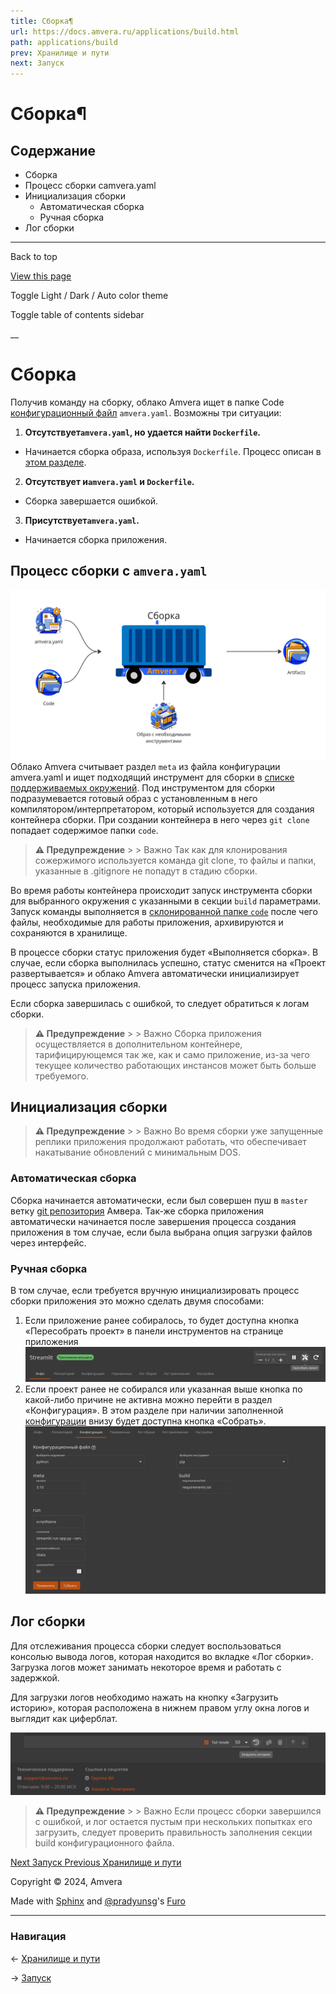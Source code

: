 ```yaml
---
title: Сборка¶
url: https://docs.amvera.ru/applications/build.html
path: applications/build
prev: Хранилище и пути
next: Запуск
---
```


# Сборка¶

## Содержание

- Сборка
- Процесс сборки сamvera.yaml
- Инициализация сборки
  - Автоматическая сборка
  - Ручная сборка
- Лог сборки

---

Back to top

[ View this page ](<../_sources/applications/build.md.txt> "View this page")

Toggle Light / Dark / Auto color theme

Toggle table of contents sidebar

__

# Сборка

Получив команду на сборку, облако Amvera ищет в папке Code [конфигурационный файл](configuration/config-file.md) ``amvera.yaml``. Возможны три ситуации:
1. **Отсутствует``amvera.yaml``, но удается найти ``Dockerfile``.**
* Начинается сборка образа, используя ``Dockerfile``. Процесс описан в [этом разделе](configuration/docker.md).
2. **Отсутствует и``amvera.yaml`` и ``Dockerfile``.**
* Сборка завершается ошибкой.
3. **Присутствует``amvera.yaml``.**
* Начинается сборка приложения.

## Процесс сборки с ``amvera.yaml``

![build_proc](images/build_proc.png) Облако Amvera считывает раздел ``meta`` из файла конфигурации amvera.yaml и ищет подходящий инструмент для сборки в [списке поддерживаемых окружений](supported-env.md). Под инструментом для сборки подразумевается готовый образ с установленным в него компилятором/интерпретатором, который используется для создания контейнера сборки. При создании контейнера в него через ``git clone`` попадает содержимое папки ``code``.

> **⚠️ Предупреждение** > > Важно Так как для клонирования сожержимого используется команда git clone, то файлы и папки, указанные в .gitignore не попадут в стадию сборки. 

Во время работы контейнера происходит запуск инструмента сборки для выбранного окружения с указанными в секции ``build`` параметрами. Запуск команды выполняется в [склонированной папке ``code``](storage.md#code) после чего файлы, необходимые для работы приложения, архивируются и сохраняются в хранилище.

В процессе сборки статус приложения будет «Выполняется сборка». В случае, если сборка выполнилась успешно, статус сменится на «Проект развертывается» и облако Amvera автоматически инициализирует процесс запуска приложения.

Если сборка завершилась с ошибкой, то следует обратиться к логам сборки.

> **⚠️ Предупреждение** > > Важно Сборка приложения осуществляется в дополнительном контейнере, тарифицирующемся так же, как и само приложение, из-за чего текущее количество работающих инстансов может быть больше требуемого. 

## Инициализация сборки

> **⚠️ Предупреждение** > > Важно Во время сборки уже запущенные реплики приложения продолжают работать, что обеспечивает накатывание обновлений с минимальным DOS. 

### Автоматическая сборка

Сборка начинается автоматически, если был совершен пуш в ``master`` ветку [git репозитория](git.md) Амвера. Так-же сборка приложения автоматически начинается после завершения процесса создания приложения в том случае, если была выбрана опция загрузки файлов через интерфейс.

### Ручная сборка

В том случае, если требуется вручную инициализировать процесс сборки приложения это можно сделать двумя способами:
1. Если приложение ранее собиралось, то будет доступна кнопка «Пересобрать проект» в панели инструментов на странице приложения ![rebuild](images/rebuild.png)
2. Если проект ранее не собирался или указанная выше кнопка по какой-либо причине не активна можно перейти в раздел «Конфигурация». В этом разделе при наличии заполненной [конфигурации](configuration/config-file.md) внизу будет доступна кнопка «Собрать». ![configuration](images/configuration.png)

## Лог сборки

Для отслеживания процесса сборки следует воспользоваться консолью вывода логов, которая находится во вкладке «Лог сборки». Загрузка логов может занимать некоторое время и работать с задержкой.

Для загрузки логов необходимо нажать на кнопку «Загрузить историю», которая расположена в нижнем правом углу окна логов и выглядит как циферблат.

![load_logs](images/load_logs_2.png)

> **⚠️ Предупреждение** > > Важно Если процесс сборки завершился с ошибкой, и лог остается пустым при нескольких попытках его загрузить, следует проверить правильность заполнения секции build конфигурационного файла. 

[ Next Запуск ](run.md) [ Previous Хранилище и пути ](storage.md)

Copyright © 2024, Amvera 

Made with [Sphinx](<https://www.sphinx-doc.org/>) and [@pradyunsg](<https://pradyunsg.me>)'s [Furo](<https://github.com/pradyunsg/furo>)


---

### Навигация

← [Хранилище и пути](storage.md)

→ [Запуск](run.md)
